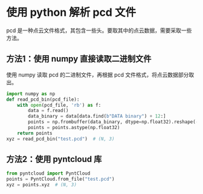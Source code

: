 # 使用 python 解析 pcd 文件

pcd 是一种点云文件格式，其包含一些头。要取其中的点云数据，需要采取一些方法。

## 方法1：使用 numpy 直接读取二进制文件

使用 numpy 读取 pcd 的二进制文件，再根据 pcd 文件格式，将点云数据部分取出。

```python
import numpy as np
def read_pcd_bin(pcd_file):
    with open(pcd_file, 'rb') as f:
        data = f.read()
        data_binary = data[data.find(b"DATA binary") + 12:]
        points = np.frombuffer(data_binary, dtype=np.float32).reshape(-1, 3)
        points = points.astype(np.float32)
    return points
xyz = read_pcd_bin("test.pcd")  # (N, 3)
```

## 方法2：使用 pyntcloud 库

```python
from pyntcloud import PyntCloud
points = PyntCloud.from_file("test.pcd")
xyz = points.xyz  # (N, 3)
```
